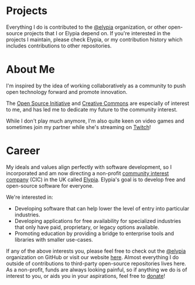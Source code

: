 # Projects
Everything I do is contributed to the [@elypia](https://github.com/elypia/) organization,
or other open-source projects that I or Elypia depend on. If you're interested in the projects
I maintain, please check Elypia, or my contribution history which includes contributions to
other repositories.

# About Me
I'm inspired by the idea of working collaboratively as a community to push open technology forward and promote innovation.

The [Open Source Initiative](https://opensource.org/) and [Creative Commons](https://creativecommons.org/) are especially of interest to me, and has led me to dedicate my future to the community interest.

While I don't play much anymore, I'm also quite keen on video games and sometimes join my partner while she's streaming on [Twitch](https://www.twitch.tv/JenTheBluePanda)! 

# Career
My ideals and values align perfectly with software development, so I incorporated and am now directing a non-profit [community interest company](https://en.wikipedia.org/wiki/Community_interest_company) (CIC) in the UK called [Elypia](https://elypia.org/). Elypia's goal is to develop free and open-source software for everyone. 

We're interested in:
* Developing software that can help lower the level of entry into particular industries.
* Developing applications for free availability for specialized industries that only have paid, proprietary, or legacy options available.
* Promoting education by providing a bridge to enterprise tools and libraries with smaller use-cases.

If any of the above interests you, please feel free to check out the [@elypia](https://github.com/elypia/) organization on GitHub or visit our website [here](https://elypia.org/). Almost everything I do outside of contributions to third-party open-source repositories lives here. As a non-profit, funds are always looking painful, so if anything we do is of interest to you, or aids you in your aspirations, feel free to [donate](https://elypia.org/donate)!
